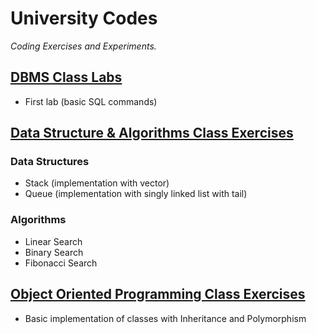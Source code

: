# University Codes
*Coding Exercises and Experiments.*

## [DBMS Class Labs](https://github.com/aniruddhapaik/university-code/tree/main/DBMS%20Class%20Labs)
- First lab (basic SQL commands)

## [Data Structure & Algorithms Class Exercises](https://github.com/aniruddhapaik/university-code/tree/main/DSA%20Class%20Exercises)
### Data Structures
- Stack (implementation with vector)
- Queue (implementation with singly linked list with tail)
### Algorithms
- Linear Search
- Binary Search
- Fibonacci Search

## [Object Oriented Programming Class Exercises](https://github.com/aniruddhapaik/university-code/tree/main/OOP%20Class%20Exercises)
- Basic implementation of classes with Inheritance and Polymorphism